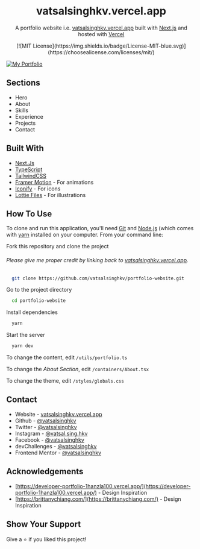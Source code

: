 <h1 align="center">
  vatsalsinghkv.vercel.app
</h1>
<p align="center">
  A portfolio website i.e. <a href="vatsalsinghkv.vercel.app" target="_blank">vatsalsinghkv.vercel.app</a> built with <a href="https://nextjs.org/" target="_blank">Next.js</a> and hosted with <a href="https://www.netlify.com/" target="_blank">Vercel</a>
</p>
<p align="center">
[![MIT License](https://img.shields.io/badge/License-MIT-blue.svg)](https://choosealicense.com/licenses/mit/)
</p>

[![My Portfolio](https://user-images.githubusercontent.com/68834718/214532356-7c56cdbd-0136-4d24-a532-d27e160ae72d.png)](https://vatsalsinghkv.vercel.app/)

## Sections

- Hero
- About
- Skills
- Experience
- Projects
- Contact

## Built With

- [Next.Js](https://nextjs.org/)
- [TypeScript](https://www.typescriptlang.org/)
- [TailwindCSS](https://tailwindcss.com/)
- [Framer Motion](https://www.framer.com/motion/) - For animations
- [Iconify](https://icon-sets.iconify.design/) - For icons
- [Lottie Files](https://lottiefiles.com/) - For illustrations

## How To Use

To clone and run this application, you'll need [Git](https://git-scm.com) and [Node.js](https://nodejs.org/en/download/) (which comes with [yarn](https://yarnpkg.com) installed on your computer. From your command line:

Fork this repository and clone the project

###### Please give me proper credit by linking back to [vatsalsinghkv.vercel.app](vatsalsinghkv.vercel.app).

```bash
  git clone https://github.com/vatsalsinghkv/portfolio-website.git
```

Go to the project directory

```bash
  cd portfolio-website
```

Install dependencies

```bash
  yarn
```

Start the server

```bash
  yarn dev
```

To change the content, edit `/utils/portfolio.ts`

To change the _About Section_, edit `/containers/About.tsx`

To change the theme, edit `/styles/globals.css`

## Contact

- Website - [vatsalsinghkv.vercel.app](vatsalsinghkv.vercel.app)
- Github - [@vatsalsinghkv](https://github.com/vatsalsinghkv)
- Twitter - [@vatsalsinghkv](https://www.twitter.com/vatsalsinghkv)
- Instagram - [@vatsal.sing.hkv](https://www.instagram.com/vatsal.singh.kv)
- Facebook - [@vatsalsinghkv](https://www.facebook.com/vatsal.singh.kv)
- devChallenges - [@vatsalsinghkv](https://devchallenges.io/portfolio/vatsalsinghkv)
- Frontend Mentor - [@vatsalsinghkv](https://www.frontendmentor.io/profile/vatsalsinghkv)

## Acknowledgements

- [https://developer-portfolio-1hanzla100.vercel.app/](https://developer-portfolio-1hanzla100.vercel.app/) - Design Inspiration
- [https://brittanychiang.com/](https://brittanychiang.com/) - Design Inspiration

## Show Your Support

Give a ⭐️ if you liked this project!
